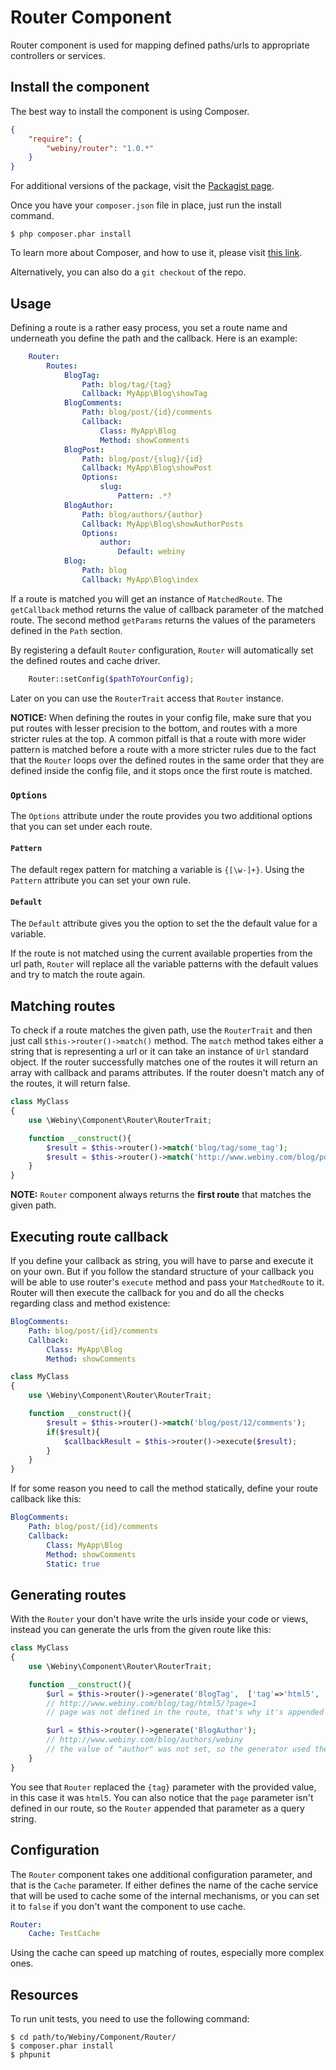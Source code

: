 Router Component
================

Router component is used for mapping defined paths/urls to appropriate controllers or services.

Install the component
---------------------
The best way to install the component is using Composer.

```json
{
    "require": {
        "webiny/router": "1.0.*"
    }
}
```
For additional versions of the package, visit the [Packagist page](https://packagist.org/packages/webiny/router).

Once you have your `composer.json` file in place, just run the install command.

    $ php composer.phar install

To learn more about Composer, and how to use it, please visit [this link](https://getcomposer.org/doc/01-basic-usage.md).

Alternatively, you can also do a `git checkout` of the repo.

## Usage

Defining a route is a rather easy process, you set a route name and underneath you define the path and the callback.
Here is an example:

```yaml
    Router:
        Routes:
            BlogTag:
                Path: blog/tag/{tag}
                Callback: MyApp\Blog\showTag
            BlogComments:
                Path: blog/post/{id}/comments
                Callback:
                    Class: MyApp\Blog
                    Method: showComments
            BlogPost:
                Path: blog/post/{slug}/{id}
                Callback: MyApp\Blog\showPost
                Options:
                    slug:
                        Pattern: .*?
            BlogAuthor:
                Path: blog/authors/{author}
                Callback: MyApp\Blog\showAuthorPosts
                Options:
                    author:
                        Default: webiny
            Blog:
                Path: blog
                Callback: MyApp\Blog\index
```

If a route is matched you will get an instance of `MatchedRoute`. The `getCallback` method returns the value of callback
parameter of the matched route. The second method `getParams` returns the values of the parameters defined in the `Path` section.

By registering a default `Router` configuration, `Router` will automatically set the defined routes and cache driver.
```php
    Router::setConfig($pathToYourConfig);
```

Later on you can use the `RouterTrait` access that `Router` instance.

**NOTICE:**
When defining the routes in your config file, make sure that you put routes with lesser precision to the bottom, and
routes with a more stricter rules at the top. A common pitfall is that a route with more wider pattern is matched before
a route with a more stricter rules due to the fact that the `Router` loops over the defined routes in the same order
that they are defined inside the config file, and it stops once the first route is matched.

### `Options`

The `Options` attribute under the route provides you two additional options that you can set under each route.

#### `Pattern`

The default regex pattern for matching a variable is `{[\w-]+}`. Using the `Pattern` attribute you can set your own rule.

#### `Default`

The `Default` attribute gives you the option to set the the default value for a variable.

If the route is not matched using the current available properties from the url path, `Router` will replace all the
 variable patterns with the default values and try to match the route again.

## Matching routes

To check if a route matches the given path, use the `RouterTrait` and then just call `$this->router()->match()` method.
The `match` method takes either a string that is representing a url or it can take an instance of `Url` standard object.
If the router successfully matches one of the routes it will return an array with callback and params attributes.
If the router doesn't match any of the routes, it will return false.

```php
class MyClass
{
	use \Webiny\Component\Router\RouterTrait;

	function __construct(){
		$result = $this->router()->match('blog/tag/some_tag');
		$result = $this->router()->match('http://www.webiny.com/blog/post/some-post/12');
	}
}
```

**NOTE:** `Router` component always returns the **first route** that matches the given path.

## Executing route callback

If you define your callback as string, you will have to parse and execute it on your own. But if you follow the standard
structure of your callback you will be able to use router's `execute` method and pass your `MatchedRoute` to it.
Router will then execute the callback for you and do all the checks regarding class and method existence:

```yaml
BlogComments:
    Path: blog/post/{id}/comments
    Callback:
        Class: MyApp\Blog
        Method: showComments
```

```php
class MyClass
{
	use \Webiny\Component\Router\RouterTrait;

	function __construct(){
		$result = $this->router()->match('blog/post/12/comments');
		if($result){
		    $callbackResult = $this->router()->execute($result);
		}
	}
}
```

If for some reason you need to call the method statically, define your route callback like this:

```yaml
BlogComments:
    Path: blog/post/{id}/comments
    Callback:
        Class: MyApp\Blog
        Method: showComments
        Static: true
```

## Generating routes

With the `Router` your don't have write the urls inside your code or views, instead you can generate the urls from the
given route like this:

```php
class MyClass
{
	use \Webiny\Component\Router\RouterTrait;

	function __construct(){
		$url = $this->router()->generate('BlogTag',  ['tag'=>'html5', 'page'=>1]);
		// http://www.webiny.com/blog/tag/html5/?page=1
		// page was not defined in the route, that's why it's appended as a query param

		$url = $this->router()->generate('BlogAuthor');
		// http://www.webiny.com/blog/authors/webiny
		// the value of "author" was not set, so the generator used the default value
	}
}
```

You see that `Router` replaced the `{tag}` parameter with the provided value, in this case it was `html5`. You can also
notice that the `page` parameter isn't defined in our route, so the `Router` appended that parameter as a query string.

## Configuration

The `Router` component takes one additional configuration parameter, and that is the `Cache` parameter. If either defines
the name of the cache service that will be used to cache some of the internal mechanisms, or you can set it to `false` if
you don't want the component to use cache.

```yaml
Router:
    Cache: TestCache
```

Using the cache can speed up matching of routes, especially more complex ones.

Resources
---------

To run unit tests, you need to use the following command:

    $ cd path/to/Webiny/Component/Router/
    $ composer.phar install
    $ phpunit